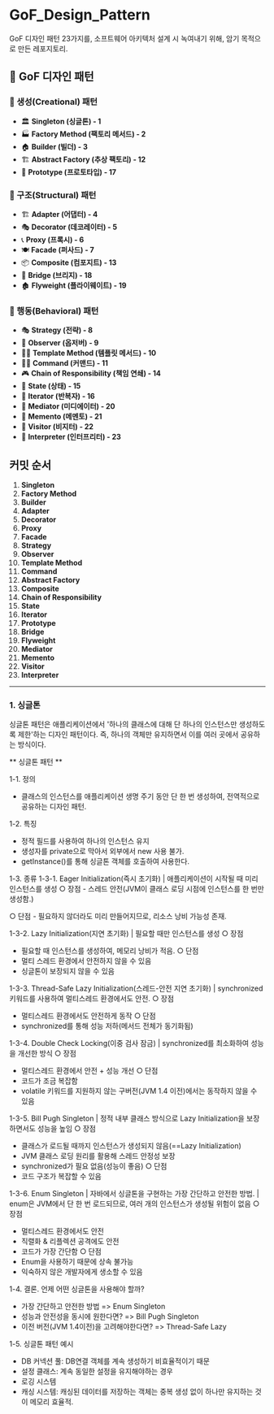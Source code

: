 # GoF_Design_Pattern

GoF 디자인 패턴 23가지를, 소프트웨어 아키텍처 설계 시 녹여내기 위해, 암기 목적으로 만든 레포지토리.

## 📂 GoF 디자인 패턴

### 📁 생성(Creational) 패턴
- 🏛️ **Singleton (싱글톤) - 1**
- 🏭 **Factory Method (팩토리 메서드) - 2**
- 🏠 **Builder (빌더) - 3**
- 🏗️ **Abstract Factory (추상 팩토리) - 12**
- 📝 **Prototype (프로토타입) - 17**

### 📁 구조(Structural) 패턴
- 🏗️ **Adapter (어댑터) - 4**
- 🎭 **Decorator (데코레이터) - 5**
- 📞 **Proxy (프록시) - 6**
- 🍽️ **Facade (퍼사드) - 7**
- 📦 **Composite (컴포지트) - 13**
- 🔗 **Bridge (브리지) - 18**
- 🏚️ **Flyweight (플라이웨이트) - 19**

### 📁 행동(Behavioral) 패턴
- 🎭 **Strategy (전략) - 8**
- 👮 **Observer (옵저버) - 9**
- 🧑‍💻 **Template Method (템플릿 메서드) - 10**
- 🧑‍🏫 **Command (커맨드) - 11**
- 🎮 **Chain of Responsibility (책임 연쇄) - 14**
- 🤝 **State (상태) - 15**
- 📜 **Iterator (반복자) - 16**
- 📑 **Mediator (미디에이터) - 20**
- 🔄 **Memento (메멘토) - 21**
- 📡 **Visitor (비지터) - 22**
- 📩 **Interpreter (인터프리터) - 23**

## 커밋 순서
1. **Singleton**
2. **Factory Method**
3. **Builder**
4. **Adapter**
5. **Decorator**
6. **Proxy**
7. **Facade**
8. **Strategy**
9. **Observer**
10. **Template Method**
11. **Command**
12. **Abstract Factory**
13. **Composite**
14. **Chain of Responsibility**
15. **State**
16. **Iterator**
17. **Prototype**
18. **Bridge**
19. **Flyweight**
20. **Mediator**
21. **Memento**
22. **Visitor**
23. **Interpreter**

---

### 1. 싱글톤
싱글톤 패턴은 애플리케이션에서 '하나의 클래스에 대해 단 하나의 인스턴스만 생성하도록 제한'하는 디자인 패턴이다.
즉, 하나의 객체만 유지하면서 이를 여러 곳에서 공유하는 방식이다.

** 싱글톤 패턴 **

1-1. 정의
- 클래스의 인스턴스를 애플리케이션 생명 주기 동안 단 한 번 생성하여, 전역적으로 공유하는 디자인 패턴.

1-2. 특징
- 정적 필드를 사용하여 하나의 인스턴스 유지
- 생성자를 private으로 막아서 외부에서 new 사용 불가.
- getInstance()를 통해 싱글톤 객체를 호출하여 사용한다.

1-3. 종류
1-3-1. Eager Initialization(즉시 초기화)
   | 애플리케이션이 시작될 때 미리 인스턴스를 생성
   ○ 장점
    - 스레드 안전(JVM이 클래스 로딩 시점에 인스턴스를 한 번만 생성함.)

   ○ 단점
    - 필요하지 않더라도 미리 만들어지므로, 리소스 낭비 가능성 존재.

1-3-2. Lazy Initialization(지연 초기화)
| 필요할 때만 인스턴스를 생성
○ 장점
- 필요할 때 인스턴스를 생성하여, 메모리 낭비가 적음.
○ 단점
- 멀티 스레드 환경에서 안전하지 않을 수 있음
- 싱글톤이 보장되지 않을 수 있음

1-3-3. Thread-Safe Lazy Initialization(스레드-안전 지연 초기화)
| synchronized 키워드를 사용하여 멀티스레드 환경에서도 안전.
○ 장점
- 멀티스레드 환경에서도 안전하게 동작
○ 단점
- synchronized를 통해 성능 저하(메서드 전체가 동기화됨)

1-3-4. Double Check Locking(이중 검사 잠금)
| synchronized를 최소화하여 성능을 개선한 방식
○ 장점
- 멀티스레드 환경에서 안전 + 성능 개선
○ 단점
- 코드가 조금 복잡함
- volatile 키워드를 지원하지 않는 구버전(JVM 1.4 이전)에서는 동작하지 않을 수 있음

1-3-5. Bill Pugh Singleton
| 정적 내부 클래스 방식으로 Lazy Initialization을 보장하면서도 성능을 높임
○ 장점
- 클래스가 로드될 때까지 인스턴스가 생성되지 않음(==Lazy Initialization)
- JVM 클래스 로딩 원리를 활용해 스레드 안정성 보장
- synchronized가 필요 없음(성능이 좋음)
○ 단점
- 코드 구조가 복잡할 수 있음

1-3-6. Enum Singleton
| 자바에서 싱글톤을 구현하는 가장 간단하고 안전한 방법.
| enum은 JVM에서 단 한 번 로드되므로, 여러 개의 인스턴스가 생성될 위험이 없음
○ 장점
- 멀티스레드 환경에서도 안전
- 직렬화 & 리플렉션 공격에도 안전
- 코드가 가장 간단함
○ 단점
- Enum을 사용하기 때문에 상속 불가능
- 익숙하지 않은 개발자에게 생소할 수 있음


1-4. 결론. 언제 어떤 싱글톤을 사용해야 할까?
- 가장 간단하고 안전한 방법 => Enum Singleton
- 성능과 안전성을 동시에 원한다면? => Bill Pugh Singleton
- 이전 버전(JVM 1.4이전)을 고려해야한다면? => Thread-Safe Lazy


1-5. 싱글톤 패턴 예시
- DB 커넥션 풀: DB연결 객체를 계속 생성하기 비효율적이기 때문
- 설정 클래스: 계속 동일한 설정을 유지해야하는 경우
- 로깅 시스템
- 캐싱 시스템: 캐싱된 데이터를 저장하는 객체는 중복 생성 없이 하나만 유지하는 것이 메모리 효율적.


